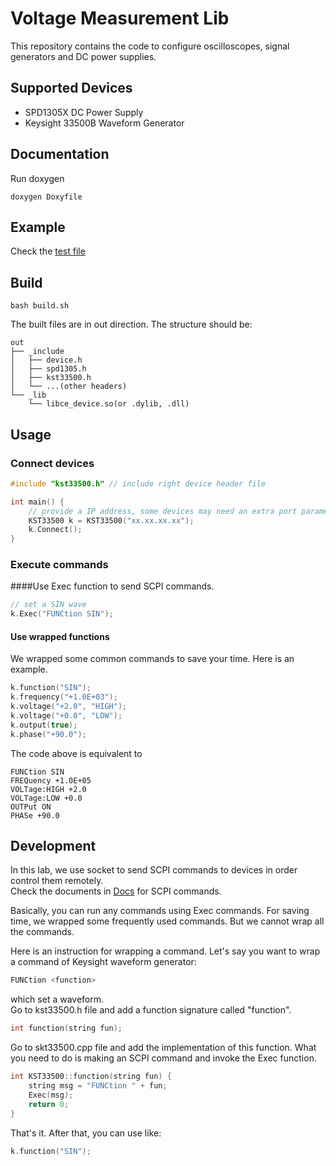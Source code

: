 # Voltage Measurement Lib

This repository contains the code to configure oscilloscopes, signal generators and DC power supplies.

## Supported Devices
- SPD1305X DC Power Supply
- Keysight 33500B Waveform Generator

## Documentation
Run doxygen
```shell
doxygen Doxyfile
```
## Example
Check the [test file](./test/main.cpp) 
## Build
```shell
bash build.sh
```
The built files are in out direction. The structure should be:
```
out
├── _include
│   ├── device.h
│   ├── spd1305.h
│   ├── kst33500.h
│   └── ...(other headers) 
└── _lib
    └── libce_device.so(or .dylib, .dll)
```

## Usage
### Connect devices
```c++
#include "kst33500.h" // include right device header file

int main() {
    // provide a IP address, some devices may need an extra port parameter
    KST33500 k = KST33500("xx.xx.xx.xx"); 
    k.Connect();
}
```

### Execute commands
####Use Exec function to send SCPI commands.

```c++
// set a SIN wave
k.Exec("FUNCtion SIN");
```
#### Use wrapped functions
We wrapped some common commands to save your time. Here is an example. 
```c++
k.function("SIN");
k.frequency("+1.0E+03");
k.voltage("+2.0", "HIGH");
k.voltage("+0.0", "LOW");
k.output(true);
k.phase("+90.0");
```
The code above is equivalent to
```
FUNCtion SIN
FREQuency +1.0E+05
VOLTage:HIGH +2.0
VOLTage:LOW +0.0
OUTPut ON
PHASe +90.0
```

## Development
In this lab, we use socket to send SCPI commands to devices in order
control them remotely.   
Check the documents in [Docs](./docs%20and%20specs) for SCPI commands. 

Basically, you can run any commands using Exec commands. For saving time,
we wrapped some frequently used commands. But we cannot wrap all the commands.

Here is an instruction for wrapping a command. Let's say you want to wrap a
command of Keysight waveform generator:
```c++
FUNCtion <function>
```
which set a <function> waveform.   
Go to kst33500.h file and add a function signature called "function".
```c++
int function(string fun);
```
Go to skt33500.cpp file and add the implementation of this function.
What you need to do is making an SCPI command and invoke the Exec function.
```c++
int KST33500::function(string fun) {
    string msg = "FUNCtion " + fun;
    Exec(msg);
    return 0;
}
```
That's it. After that, you can use like:
```c++
k.function("SIN");
```


